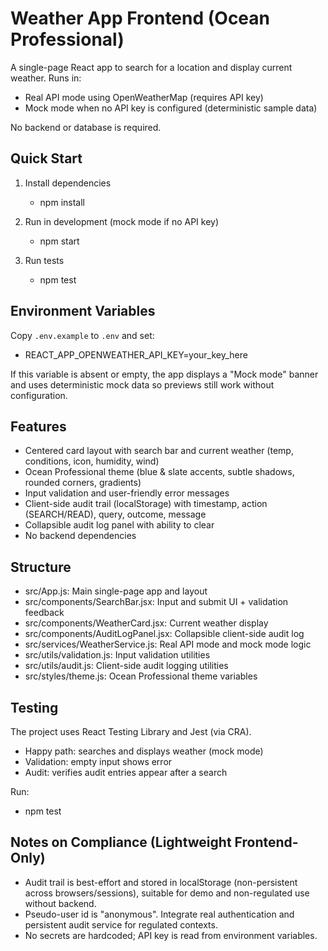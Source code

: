 # Weather App Frontend (Ocean Professional)

A single-page React app to search for a location and display current weather. Runs in:
- Real API mode using OpenWeatherMap (requires API key)
- Mock mode when no API key is configured (deterministic sample data)

No backend or database is required.

## Quick Start

1. Install dependencies
   - npm install

2. Run in development (mock mode if no API key)
   - npm start

3. Run tests
   - npm test

## Environment Variables

Copy `.env.example` to `.env` and set:

- REACT_APP_OPENWEATHER_API_KEY=your_key_here

If this variable is absent or empty, the app displays a "Mock mode" banner and uses deterministic mock data so previews still work without configuration.

## Features

- Centered card layout with search bar and current weather (temp, conditions, icon, humidity, wind)
- Ocean Professional theme (blue & slate accents, subtle shadows, rounded corners, gradients)
- Input validation and user-friendly error messages
- Client-side audit trail (localStorage) with timestamp, action (SEARCH/READ), query, outcome, message
- Collapsible audit log panel with ability to clear
- No backend dependencies

## Structure

- src/App.js: Main single-page app and layout
- src/components/SearchBar.jsx: Input and submit UI + validation feedback
- src/components/WeatherCard.jsx: Current weather display
- src/components/AuditLogPanel.jsx: Collapsible client-side audit log
- src/services/WeatherService.js: Real API mode and mock mode logic
- src/utils/validation.js: Input validation utilities
- src/utils/audit.js: Client-side audit logging utilities
- src/styles/theme.js: Ocean Professional theme variables

## Testing

The project uses React Testing Library and Jest (via CRA).
- Happy path: searches and displays weather (mock mode)
- Validation: empty input shows error
- Audit: verifies audit entries appear after a search

Run:
- npm test

## Notes on Compliance (Lightweight Frontend-Only)

- Audit trail is best-effort and stored in localStorage (non-persistent across browsers/sessions), suitable for demo and non-regulated use without backend.
- Pseudo-user id is "anonymous". Integrate real authentication and persistent audit service for regulated contexts.
- No secrets are hardcoded; API key is read from environment variables.
